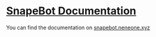 # [SnapeBot Documentation](https://snapebot.neneone.xyz/)

You can find the documentation on [snapebot.neneone.xyz](https://snapebot.neneone.xyz/)
